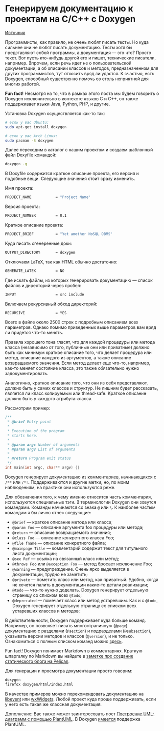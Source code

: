 # Генерируем документацию к проектам на C/C++ с Doxygen

[Источник](https://eax.me/doxygen/)

Программисты, как правило, не очень любят писать тесты. Но куда сильнее они не любят писать документацию. Тесты хотя бы представляют собой программы, а документация — это что? Просто текст. Вот пусть кто-нибудь другой его и пишет, технические писатели, например. Впрочем, если речь идет не о пользовательской документации, а об описании классов и методов, предназначенном для других программистов, тут откосить вряд ли удастся. К счастью, есть Doxygen, способный существенно помочь со столь неприятной для многих работой.

**Fun fact!** Несмотря на то, что в рамках этого поста мы будем говорить о Doxygen исключительно в контексте языков C и C++, он также поддерживает языки Java, Python, PHP, и другие.

Установка Doxygen осуществляется как-то так:

```sh
# если у вас Ubuntu:
sudo apt-get install doxygen

# если у вас Arch Linux:
sudo pacman -S doxygen
```

Далее переходим в каталог с нашим проектом и создаем шаблонный файл Doxyfile командой:

```sh
doxygen -g
```

В Doxyfile содержится краткое описание проекта, его версия и подобные вещи. Следующие значения стоит сразу изменить.

Имя проекта:

```sh
PROJECT_NAME           = "Project Name"
```

Версия проекта:

```sh
PROJECT_NUMBER         = 0.1
```

Краткое описание проекта:

```sh
PROJECT_BRIEF          = "Yet another NoSQL DBMS"
```

Куда писать сгенеренные доки:

```sh
OUTPUT_DIRECTORY       = doxygen
```

Отключаем LaTeX, так как HTML обычно достаточно:

```sh
GENERATE_LATEX         = NO
```

Где искать файлы, из которых генерировать документацию — список файлов и директорий через пробел:

```sh
INPUT                  = src include
```

Включаем рекурсивный обход директорий:

```sh
RECURSIVE              = YES
```

Всего в файле около 2500 строк с подробным описанием всех параметров. Однако помимо приведенных выше параметров вам вряд ли придется что-то менять.

Правила хорошего тона гласят, что для каждой процедуры или метода класса (независимо от того, публичные они или приватные) должно быть как минимум краткое описание того, что делает процедура или метод, описание каждого из аргументов, а также описание возвращаемого значения. Если метод делает еще что-то, например, как-то меняет состояние класса, это также обязательно нужно задокументировать.

Аналогично, краткое описание того, что они из себя представляют, должно быть у самих классов и структур. Не лишним будет рассказать, является ли класс копируемым или thread-safe. Краткое описание должно быть у каждого атрибута класса.

Рассмотрим пример:

```cpp
/**
 * @brief Entry point
 *
 * Execution of the program
 * starts here.
 *
 * @param argc Number of arguments
 * @param argv List of arguments
 *
 * @return Program exit status
 */
int main(int argc, char** argv) {}
```

Doxygen генерирует документацию из комментариев, начинающихся с `/**` или `/*!`. Поддерживаются и другие метки, но, по моим наблюдениям, на практике они используются реже.

Для обозначения того, к чему именно относится часть комментария, используются специальные тэги. В терминологии Doxygen они зовутся командами. Команды начинаются со знака `@` или `\`. К наиболее частым командам я бы лично отнес следующие:

+ `@brief` — краткое описание метода или класса;
+ `@param foo` — описание аргумента foo процедуры или метода;
+ `@return` — описание возвращаемого значения;
+ `@class Foo` — описание конкретного класса Foo;
+ `@file fname` — описание конкретного файла;
+ `@mainpage Title` — комментарий содержит текст для титульного листа документации;
+ `@see Ref` — ссылка на связанный класс или метод;
+ `@throws Foo` или `@exception Foo` — метод бросает исключение Foo;
+ `@warning` — предупреждение. Очень ярко выделяется в документации, трудно не заметить;
+ `@private` — пометить класс или метод, как приватный. Удобно, когда не хочется палить в документации какие-то детали реализации;
+ `@todo` — что-то нужно доделать. Doxygen генерирует отдельную страницу со списком всех `@todo`;
+ `@deprecated` — помечает класс или метод устаревшим. Как и с `@todo`, Doxygen генерирует отдельную страницу со списком всех устаревших классов и методов;

В действительности, Doxygen поддерживает куда больше команд. Например, он позволяет писать многостраничную (`@page`) документацию с разделами (`@section`) и подразделами (`@subsection`), указывать версии методов и классов (`@version`), и не только. Ознакомиться с полным списком команд можно [здесь](https://www.doxygen.nl/manual/commands.html).

Fun fact! Doxygen понимает Markdown в комментариях. Краткую шпаргалку по Markdown вы найдете в [заметке про создание статического блога на Pelican](https://eax.me/pelican/).

Для генерации и просмотра документации просто говорим:

```sh
doxygen
firefox doxygen/html/index.html
```

В качестве примеров можно порекомендовать документацию на [libevent](http://www.wangafu.net/~nickm/libevent-2.1/doxygen/html/) или [wxWidgets](http://docs.wxwidgets.org/stable/). Любой проект куда проще поддерживать, если у него есть такая же классная документация.

Дополнение: Вас также может заинтересовать пост [Построение UML-диаграмм с помощью PlantUML](https://eax.me/plantuml/). В Doxygen [имеется](https://www.doxygen.nl/manual/commands.html#cmdstartuml) поддержка PlantUML.
